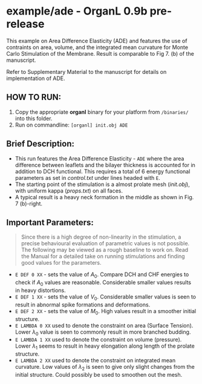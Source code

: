 # example/ade - OrganL 0.9b pre-release

This example on Area Difference Elasticity (ADE) and features the use of contraints on area, volume, and the integrated mean curvature for Monte Carlo Stimulation of the Membrane. Result is comparable to Fig 7. (b) of the manuscript.

Refer to Supplementary Material to the manuscript for details on implementation of ADE.


## HOW TO RUN:

1. Copy the appropriate **organl** binary for your platform from `/binaries/` into this folder.
2. Run on commandline: `[organl] init.obj ADE`


## Brief Description:

- This run features the Area Difference Elasticity - `ADE` where the area difference between leaflets and the bilayer thickness is accounted for in addition to DCH functional. This requires a total of 6 energy functional parameters as set in _control.txt_ under lines headed with `E`. 
- The starting point of the stimulation is a almost prolate mesh (_init.obj_), with uniform kappa (_props.txt_) on all faces. 
- A typical result is a heavy neck formation in the middle as shown in Fig. 7 (b)-right.

## Important Parameters:
> Since there is a high degree of non-linearity in the stimulation, a precise behavioural evaluation of parametric values is not possible. The following may be viewed as a rough baseline to work on. Read the Manual for a detailed take on running stimulations and finding good values for the parameters.

- `E DEF 0 XX` - sets the value of $A_0$. Compare DCH and CHF energies to check if $A_0$ values are reasonable. Considerable smaller values results in heavy distortions.
- `E DEF 1 XX` - sets the value of $V_0$. Considerable smaller values is seen to result in abnormal spike formations and deformations.
- `E DEF 2 XX` - sets the value of $M_0$. High values result in a smoother initial structure.
- `E LAMBDA 0 XX` used to denote the constraint on area (Surface Tension). Lower $\lambda_0$ value is seen to commonly result in more branched budding.
- `E LAMBDA 1 XX` used to denote the constraint on volume (pressure). Lower $\lambda_1$ seems to result in heavy elongation along length of the prolate structure.
- `E LAMBDA 2 XX` used to denote the constraint on integrated mean curvature. Low values of $\lambda_2$ is seen to give only slight changes from the initial structure. Could possibly be used to smoothen out the mesh.
